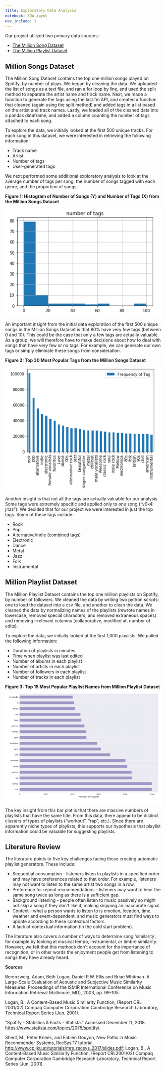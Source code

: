 ```yaml
---
title: Exploratory Data Analysis
notebook: EDA.ipynb
nav_include: 1
---
```


Our project utilized two primary data sources:
* [The Million Song Dataset](https://labrosa.ee.columbia.edu/millionsong/lastfm)
* [The Million Playlist Dataset](http://recsys-challenge.spotify.com)

## Million Songs Dataset

The Million Song Dataset contains the top one million songs played on Spotify, by number of plays. We began by cleaning the data. We uploaded the list of songs as a text file, and ran a for loop by line, and used the split method to separate the artist name and track name. Next, we made a function to generate the tags using the last.fm API, and created a function that cleaned (again using the split method) and added tags in a list based on the artist and track names. Lastly, we loaded all of the cleaned data into a pandas dataframe, and added a column counting the number of tags attached to each song.

To explore the data, we initially looked at the first 500 unique tracks. For each song in this dataset, we were interested in retrieving the following information:
* Track name
* Artist
* Number of tags
* User-generated tags

We next performed some additional exploratory analysis to look at the average number of tags per song, the number of songs tagged with each genre, and the proportion of songs.

**Figure 1: Histogram of Number of Songs (Y) and Number of Tags (X) from the Million Songs Dataset**

![figure 1](./notebooks/fig1.png)

An important insight from the initial data exploration of the first 500 unique songs in the Million Songs Dataset is that 80% have very few tags (between 0 and 10). This could be the case that only a few tags are actually valuable. As a group, we will therefore have to make decisions about how to deal with songs that have very few or no tags. For example, we can generate our own tags or simply eliminate these songs from consideration. 

**Figure 2: Top 30 Most Popular Tags from the Million Songs Dataset**

![figure 2](./notebooks/fig2.png)

Another insight is that not all the tags are actually valuable for our analysis. Some tags were extremely specific and applied only to one song (“v0k4l j4zz”). We decided that for our project we were interested in just the top tags. Some of these tags include:
* Rock
* Pop
* Alternative/indie (combined tags)
* Electronic
* Dance
* Metal
* Jazz
* Folk
* Instrumental


## Million Playlist Dataset

The Million Playlist Dataset contains the top one million playlists on Spotify, by number of followers. We cleaned the data by writing two python scripts: one to load the dataset into a csv file, and another to clean the data. We cleaned the data by normalizing names of the playlists (rewrote names in lowercase, removed special characters, and removed extraneous spaces) and removing irrelevant columns (collaborative, modified at, number of edits).

To explore the data, we initially looked at the first 1,000 playlists. We pulled the following information:
* Duration of playlists in minutes
* Time when playlist was last edited
* Number of albums in each playlist
* Number of artists in each playlist
* Number of followers in each playlist
* Number of tracks in each playlist

**Figure 3: Top 15 Most Popular Playlist Names from Million Playlist Dataset**

![figure 3](./notebooks/fig3.png)

The key insight from this bar plot is that there are massive numbers of playlists that have the same title. From this data, there appear to be distinct clusters of types of playlists (“workout”, “rap”, etc.). Since there are apparently niche types of playlists, this supports our hypothesis that playlist information could be valuable for suggesting playlists.


## Literature Review

The literature points to five key challenges facing those creating automatic playlist generators. These include:
* Sequential consumption - listeners listen to playlists in a specified order and may have preferences related to that order. For example, listeners may not want to listen to the same artist two songs in a row.
* Preference for repeat recommendations - listeners may want to hear the same song twice as long as there is a sufficient gap.
* Background listening - people often listen to music passively so might not skip a song if they don't like it, making skipping an inaccurate signal.
* Context - what a person wants to listen to is emotion, location, time, weather and event-dependent, and music generators must find ways to update according to these contextual factors.
* A lack of contextual information (in the cold start problem).

The literature also covers a number of ways to determine song 'similarity', for example by looking at musical tempo, instrumental, or timbre similarity. However, we felt that this methods don't account for the importance of recognition, or in other words the enjoyment people get from listening to songs they have already heard.

**Sources**

Berenzweig, Adam, Beth Logan, Daniel P.W. Ellis and Brian Whitman. A Large-Scale Evaluation of Acoustic and Subjective Music Similarity Measures. Proceedings of the ISMIR International Conference on Music Information Retrieval (Baltimore, MD), 2003, pp. 99-105.


Logan, B., A Content-Based Music Similarity Function, (Report CRL 2001/02) Compaq Computer Corporation Cambridge Research Laboratory, Technical Report Series (Jun. 2001). 

“Spotify - Statistics & Facts - Statista.” Accessed December 11, 2018. https://www.statista.com/topics/2075/spotify/.

Shedl, M., Peter Knees, and Fabien Gouyon, New Paths in Music Recommender Systems, RecSys'17
tutorial, http://www.cp.jku.at/tutorials/mrs_recsys_2017/slides.pdf; Logan, B., A Content-Based Music Similarity Function, (Report CRL2001/02) Compaq Computer Corporation Cambridge Research Laboratory, Technical Report Series (Jun. 2001).


